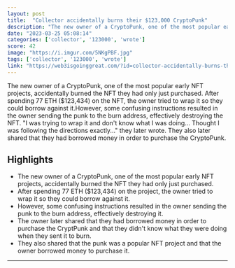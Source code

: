 ```yaml
---
layout: post
title:  "Collector accidentally burns their $123,000 CryptoPunk"
description: "The new owner of a CryptoPunk, one of the most popular early NFT projects, accidentally burned the NFT they had only just purchased. After spending 77 ETH ($123,434) on the NFT, the owner tried to wrap it so they could borrow against it.However, some confusing instructions resulted in the owner sending the punk to the burn address, effectively destroying the NFT. \"I was trying to wrap it and don't know what I was doing... Thought I was following the directions exactly...\" they later wrote. They also later shared that they had borrowed money in order to purchase the CryptoPunk."
date: "2023-03-25 05:08:14"
categories: ['collector', '123000', 'wrote']
score: 42
image: "https://i.imgur.com/5NKgPBF.jpg"
tags: ['collector', '123000', 'wrote']
link: "https://web3isgoinggreat.com/?id=collector-accidentally-burns-their-123000-cryptopunk"
---
```


The new owner of a CryptoPunk, one of the most popular early NFT projects, accidentally burned the NFT they had only just purchased. After spending 77 ETH ($123,434) on the NFT, the owner tried to wrap it so they could borrow against it.However, some confusing instructions resulted in the owner sending the punk to the burn address, effectively destroying the NFT. \"I was trying to wrap it and don't know what I was doing... Thought I was following the directions exactly...\" they later wrote. They also later shared that they had borrowed money in order to purchase the CryptoPunk.

## Highlights

- The new owner of a CryptoPunk, one of the most popular early NFT projects, accidentally burned the NFT they had only just purchased.
- After spending 77 ETH ($123,434) on the project, the owner tried to wrap it so they could borrow against it.
- However, some confusing instructions resulted in the owner sending the punk to the burn address, effectively destroying it.
- The owner later shared that they had borrowed money in order to purchase the CryptPunk and that they didn't know what they were doing when they sent it to burn.
- They also shared that the punk was a popular NFT project and that the owner borrowed money to purchase it.

---
